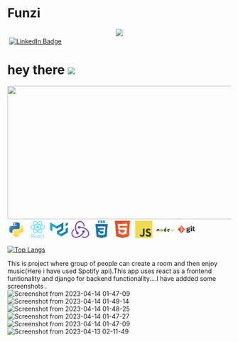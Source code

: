 # Funzi
<div id="header" align="center">
  <img src="https://media.giphy.com/media/M9gbBd9nbDrOTu1Mqx/giphy.gif" width="100"/>
</div>
<div id="badges">
<img src="https://komarev.com/ghpvc/?username=krishnaa192&style=flat-square&color=blue" alt=""/>
  <a href="your-linkedin-URL">
    <img src="https://img.shields.io/badge/LinkedIn-blue?style=for-the-badge&logo=linkedin&logoColor=white" alt="LinkedIn Badge"/>
  </a>
  <h1>
  hey there
  <img src="https://media.giphy.com/media/hvRJCLFzcasrR4ia7z/giphy.gif" width="30px"/>
</h1>
  <div align="center">
  <img src="https://media.giphy.com/media/dWesBcTLavkZuG35MI/giphy.gif" width="600" height="300"/>
</div
:hammer_and_wrench: Languages and Tools :

<div>
 <img src="https://github.com/devicons/devicon/blob/master/icons/python/python-original.svg" title="Python" alt="Python" width="40" height="40"/>&nbsp;
  <img src="https://github.com/devicons/devicon/blob/master/icons/react/react-original-wordmark.svg" title="React" alt="React" width="40" height="40"/>&nbsp;
  <img src="https://github.com/devicons/devicon/blob/master/icons/materialui/materialui-original.svg" title="Material UI" alt="Material UI" width="40" height="40"/>&nbsp;
  <img src="https://github.com/devicons/devicon/blob/master/icons/redux/redux-original.svg" title="Redux" alt="Redux " width="40" height="40"/>&nbsp;
  <img src="https://github.com/devicons/devicon/blob/master/icons/css3/css3-plain-wordmark.svg"  title="CSS3" alt="CSS" width="40" height="40"/>&nbsp;
  <img src="https://github.com/devicons/devicon/blob/master/icons/html5/html5-original.svg" title="HTML5" alt="HTML" width="40" height="40"/>&nbsp;
  <img src="https://github.com/devicons/devicon/blob/master/icons/javascript/javascript-original.svg" title="JavaScript" alt="JavaScript" width="40" height="40"/>&nbsp;
  <img src="https://github.com/devicons/devicon/blob/master/icons/nodejs/nodejs-original-wordmark.svg" title="NodeJS" alt="NodeJS" width="40" height="40"/>&nbsp;
  <img src="https://github.com/devicons/devicon/blob/master/icons/git/git-original-wordmark.svg" title="Git" **alt="Git" width="40" height="40"/>
</div>

[![Top Langs](https://github-readme-stats.vercel.app/api/top-langs/?username=krishnaa192&layout=compact&theme=vision-friendly-dark)](https://github.com/anuraghazra/github-readme-stats)

  
  
 This is project where group of people can create a room and then enjoy music(Here i have used Spotify api).This app uses react as a frontend funtionality and django for backend functionality....I have addded some screenshots .
  </br>
 ![Screenshot from 2023-04-14 01-47-09](https://user-images.githubusercontent.com/86311851/231878843-3d752f04-e90f-4bd2-bd83-497e97931f46.png)
 ![Screenshot from 2023-04-14 01-49-14](https://user-images.githubusercontent.com/86311851/231878100-fea081bb-854a-454a-990b-e261c7aacf0d.png)
![Screenshot from 2023-04-14 01-48-25](https://user-images.githubusercontent.com/86311851/231878398-b3a14078-576c-4265-83e2-2667f8413ef6.png)
![Screenshot from 2023-04-14 01-47-27](https://user-images.githubusercontent.com/86311851/231878452-a2569813-0179-40be-93e2-e875820c2092.png)
![Screenshot from 2023-04-14 01-47-09](vhttps://user-images.githubusercontent.com/86311851/231878540-fb266ebb-6e24-4d38-9569-21e7a95166d7.png)
![Screenshot from 2023-04-13 02-11-49](https://user-images.githubusercontent.com/86311851/231878614-4fdef1c0-6a9f-4ed0-b2b9-96b7cd1f076a.png)


